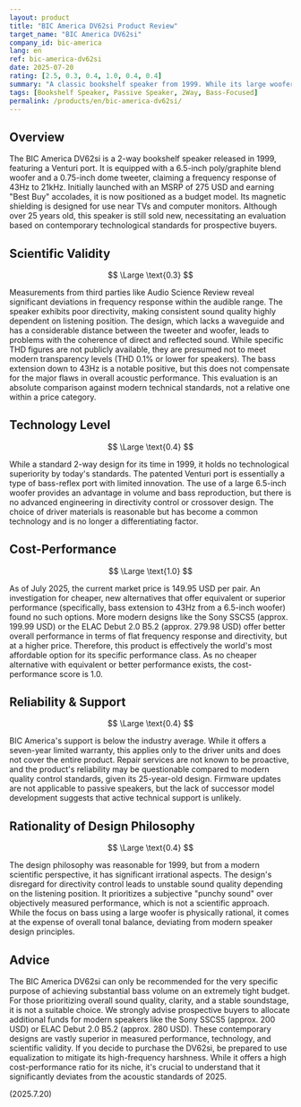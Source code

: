 ```yaml
---
layout: product
title: "BIC America DV62si Product Review"
target_name: "BIC America DV62si"
company_id: bic-america
lang: en
ref: bic-america-dv62si
date: 2025-07-20
rating: [2.5, 0.3, 0.4, 1.0, 0.4, 0.4]
summary: "A classic bookshelf speaker from 1999. While its large woofer offers notable bass, its overall measured performance and directivity are poor by modern standards. However, it is the cheapest option in its specific performance class, resulting in a high cost-performance score."
tags: [Bookshelf Speaker, Passive Speaker, 2Way, Bass-Focused]
permalink: /products/en/bic-america-dv62si/
---
```


## Overview

The BIC America DV62si is a 2-way bookshelf speaker released in 1999, featuring a Venturi port. It is equipped with a 6.5-inch poly/graphite blend woofer and a 0.75-inch dome tweeter, claiming a frequency response of 43Hz to 21kHz. Initially launched with an MSRP of 275 USD and earning "Best Buy" accolades, it is now positioned as a budget model. Its magnetic shielding is designed for use near TVs and computer monitors. Although over 25 years old, this speaker is still sold new, necessitating an evaluation based on contemporary technological standards for prospective buyers.

## Scientific Validity

$$ \Large \text{0.3} $$

Measurements from third parties like Audio Science Review reveal significant deviations in frequency response within the audible range. The speaker exhibits poor directivity, making consistent sound quality highly dependent on listening position. The design, which lacks a waveguide and has a considerable distance between the tweeter and woofer, leads to problems with the coherence of direct and reflected sound. While specific THD figures are not publicly available, they are presumed not to meet modern transparency levels (THD 0.1% or lower for speakers). The bass extension down to 43Hz is a notable positive, but this does not compensate for the major flaws in overall acoustic performance. This evaluation is an absolute comparison against modern technical standards, not a relative one within a price category.

## Technology Level

$$ \Large \text{0.4} $$

While a standard 2-way design for its time in 1999, it holds no technological superiority by today's standards. The patented Venturi port is essentially a type of bass-reflex port with limited innovation. The use of a large 6.5-inch woofer provides an advantage in volume and bass reproduction, but there is no advanced engineering in directivity control or crossover design. The choice of driver materials is reasonable but has become a common technology and is no longer a differentiating factor.

## Cost-Performance

$$ \Large \text{1.0} $$

As of July 2025, the current market price is 149.95 USD per pair. An investigation for cheaper, new alternatives that offer equivalent or superior performance (specifically, bass extension to 43Hz from a 6.5-inch woofer) found no such options. More modern designs like the Sony SSCS5 (approx. 199.99 USD) or the ELAC Debut 2.0 B5.2 (approx. 279.98 USD) offer better overall performance in terms of flat frequency response and directivity, but at a higher price. Therefore, this product is effectively the world's most affordable option for its specific performance class. As no cheaper alternative with equivalent or better performance exists, the cost-performance score is 1.0.

## Reliability & Support

$$ \Large \text{0.4} $$

BIC America's support is below the industry average. While it offers a seven-year limited warranty, this applies only to the driver units and does not cover the entire product. Repair services are not known to be proactive, and the product's reliability may be questionable compared to modern quality control standards, given its 25-year-old design. Firmware updates are not applicable to passive speakers, but the lack of successor model development suggests that active technical support is unlikely.

## Rationality of Design Philosophy

$$ \Large \text{0.4} $$

The design philosophy was reasonable for 1999, but from a modern scientific perspective, it has significant irrational aspects. The design's disregard for directivity control leads to unstable sound quality depending on the listening position. It prioritizes a subjective "punchy sound" over objectively measured performance, which is not a scientific approach. While the focus on bass using a large woofer is physically rational, it comes at the expense of overall tonal balance, deviating from modern speaker design principles.

## Advice

The BIC America DV62si can only be recommended for the very specific purpose of achieving substantial bass volume on an extremely tight budget. For those prioritizing overall sound quality, clarity, and a stable soundstage, it is not a suitable choice. We strongly advise prospective buyers to allocate additional funds for modern speakers like the Sony SSCS5 (approx. 200 USD) or ELAC Debut 2.0 B5.2 (approx. 280 USD). These contemporary designs are vastly superior in measured performance, technology, and scientific validity. If you decide to purchase the DV62si, be prepared to use equalization to mitigate its high-frequency harshness. While it offers a high cost-performance ratio for its niche, it's crucial to understand that it significantly deviates from the acoustic standards of 2025.

(2025.7.20)
